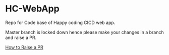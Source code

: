 # HC-WebApp
Repo for Code base of Happy coding CICD web app.

Master branch is locked down hence please make your changes in a branch and raise a PR. 

[How to Raise a PR](https://docs.github.com/en/pull-requests/collaborating-with-pull-requests/proposing-changes-to-your-work-with-pull-requests/creating-a-pull-request)
